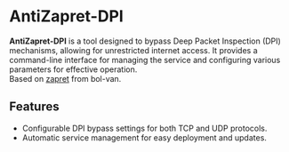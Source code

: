 # AntiZapret-DPI
**AntiZapret-DPI** is a tool designed to bypass Deep Packet Inspection (DPI) mechanisms, allowing for unrestricted internet access. It provides a command-line interface for managing the service and configuring various parameters for effective operation.  
Based on [zapret](https://github.com/bol-van/zapret) from bol-van.

## Features
- Configurable DPI bypass settings for both TCP and UDP protocols.
- Automatic service management for easy deployment and updates.
